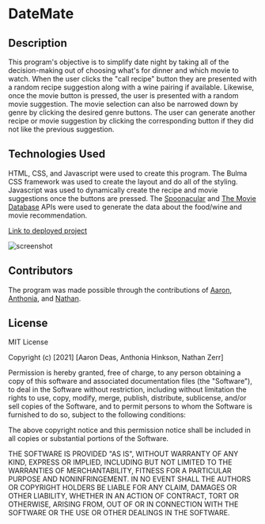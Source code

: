 # DateMate

## Description

This program's objective is to simplify date night by taking all of the decision-making out of choosing what's for dinner and which movie to watch. When the user clicks the "call recipe" button they are presented with a random recipe suggestion along with a wine pairing if available. Likewise, once the movie button is pressed, the user is presented with a random movie suggestion. The movie selection can also be narrowed down by genre by clicking the desired genre buttons. The user can generate another recipe or movie suggestion by clicking the corresponding button if they did not like the previous suggestion.


## Technologies Used

HTML, CSS, and Javascript were used to create this program. The Bulma CSS framework was used to create the layout and do all of the styling. Javascript was used to dynamically create the recipe and movie suggestions once the buttons are pressed. The [Spoonacular](https://spoonacular.com/food-api) and [The Movie Database](https://developers.themoviedb.org/3/getting-started/introduction) APIs were used to generate the data about the food/wine and movie recommendation.

[Link to deployed project](#)

![screenshot](#)

## Contributors

The program was made possible through the contributions of [Aaron](https://github.com/b00000001), [Anthonia](https://github.com/ahinkson97), and [Nathan](https://github.com/nzerr57).

## License

MIT License

Copyright (c) [2021] [Aaron Deas, Anthonia Hinkson, Nathan Zerr]

Permission is hereby granted, free of charge, to any person obtaining a copy of this software and associated documentation files (the "Software"), to deal in the Software without restriction, including without limitation the rights to use, copy, modify, merge, publish, distribute, sublicense, and/or sell copies of the Software, and to permit persons to whom the Software is furnished to do so, subject to the following conditions:

The above copyright notice and this permission notice shall be included in all copies or substantial portions of the Software.

THE SOFTWARE IS PROVIDED "AS IS", WITHOUT WARRANTY OF ANY KIND, EXPRESS OR IMPLIED, INCLUDING BUT NOT LIMITED TO THE WARRANTIES OF MERCHANTABILITY, FITNESS FOR A PARTICULAR PURPOSE AND NONINFRINGEMENT. IN NO EVENT SHALL THE AUTHORS OR COPYRIGHT HOLDERS BE LIABLE FOR ANY CLAIM, DAMAGES OR OTHER LIABILITY, WHETHER IN AN ACTION OF CONTRACT, TORT OR OTHERWISE, ARISING FROM, OUT OF OR IN CONNECTION WITH THE SOFTWARE OR THE USE OR OTHER DEALINGS IN THE SOFTWARE.
